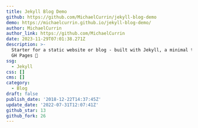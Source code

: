 ```yaml
---
title: Jekyll Blog Demo
github: https://github.com/MichaelCurrin/jekyll-blog-demo
demo: https://michaelcurrin.github.io/jekyll-blog-demo/
author: MichaelCurrin
author_link: https://github.com/MichaelCurrin
date: 2023-11-29T07:01:38.271Z
description: >-
  Starter for a static website or blog - built with Jekyll, a minimal theme and
  GH Pages 🧪
ssg:
  - Jekyll
css: []
cms: []
category:
  - Blog
draft: false
publish_date: '2018-12-22T14:37:45Z'
update_date: '2022-07-31T12:07:41Z'
github_star: 13
github_fork: 26
---
```


